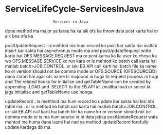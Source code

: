 # ServiceLifeCycle-ServicesInJava
                          Services in Java

dono method ma major ya faraq ha ka aik ofs ka throw data post karta hai or aik bna ofs ka

postUpdateRequest : 
is mehtod ma hum record ko post kar sakta hai matlab insert kar sakta hai asynchronus mode ma  and postUpdateRequest  write karta hai OFS.MESSAGE.REQUEST ma or post karna ka lia user ko cheya ka wo OFS.MESSAGE.SERVICE ko run kare or is mehtod ko batch call karta hai matlab batch>JOB.CONTROL. or iski EB.API call karti hai batch file ka name ko or version should not be comma mode or OFS.SOURCE (OFSSOURCEID) dana zarori hai agar ofs name hi mojoood ni hoga to request process ni hogi and The related hooks for initialise and getTableName can be created by appending .LOAD and .SELECT to the EB.API id. (matlba load or select ki jaga initialise and getTableName use honga.



updateRecord 
: is mehthod ma hum record ko update kar sakta hai kisi bhi table ma . or is mehtod ko batch call karta hai matlab batch>JOB.CONTROL. or iski EB.API call karti hai batch file ka name ko or version should not be comma mode or is ma hum source id ni data jabka postUpdateRequest wala mehtod ma huma dana lazmi hai nad ya method updateRecord forefully update kardaga db ma.
 

